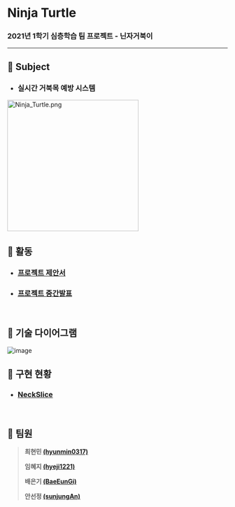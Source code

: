 # Ninja Turtle
### 2021년 1학기 심층학습 팀 프로젝트 - 닌자거북이

---

## :turtle: Subject 

* ### 실시간 거북목 예방 시스템

<img src="https://github.com/hyunmin0317/Ninja_Turtle/blob/master/Docs/Ninja_Turtle.png?raw=true" alt="Ninja_Turtle.png" width="300" height="300" />

## :turtle: 활동

* ### [프로젝트 제안서](https://github.com/hyunmin0317/Ninja_Turtle/blob/master/Ninja_Turtle%20%EC%A0%9C%EC%95%88%EC%84%9C.pdf)

* ### [프로젝트 중간발표](https://www.youtube.com/watch?v=4EsYL7l931w)

<br>

## :turtle: 기술 다이어그램

![image](https://user-images.githubusercontent.com/55094745/116191702-c136db80-a767-11eb-8fc5-216e5e9c677f.png)

## :turtle: 구현 현황

* ### [NeckSlice](https://github.com/hyunmin0317/Ninja_Turtle/blob/master/NeckSlice/Github/NeckSlice.md)

<br>


## :turtle: 팀원

> **최현민 [(hyunmin0317)](https://github.com/hyunmin0317?tab=repositories)**
>
> **임혜지 [(hyeji1221)](https://github.com/hyeji1221)**
>
> **배은기 [(BaeEunGi)](https://github.com/BaeEunGi)**
>
> **안선정 [(sunjungAn)](https://github.com/sunjungAn)**